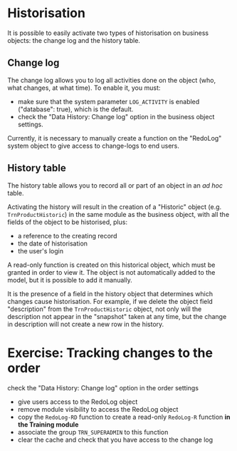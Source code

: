 Historisation
====================

It is possible to easily activate two types of historisation on business objects: the change log and the history table.

Change log
---------------------------

The change log allows you to log all activities done on the object (who, what changes, at what time). To enable it, you must:
- make sure that the system parameter `LOG_ACTIVITY` is enabled ("database": true), which is the default.
- check the "Data History: Change log" option in the business object settings.

<div class="error">Currently, it is necessary to manually create a function on the "RedoLog" system object to give access to change-logs to end users.</div>

History table
---------------------------

The history table allows you to record all or part of an object in an *ad hoc* table.

Activating the history will result in the creation of a "Historic" object (e.g. `TrnProductHistoric`) in the same module as the business object, with all the fields of the object to be historised, plus:
- a reference to the creating record
- the date of historisation
- the user's login

A read-only function is created on this historical object, which must be granted in order to view it. The object is not automatically added to the model, but it is possible to add it manually.

It is the presence of a field in the history object that determines which changes cause historisation. For example, if we delete the object field "description" from the `TrnProductHistoric` object, not only will the description not appear in the "snapshot" taken at any time, but the change in description will not create a new row in the history.


Exercise: Tracking changes to the order
====================

 check the "Data History: Change log" option in the order settings
- give users access to the RedoLog object
- remove module visibility to access the RedoLog object
- copy the `RedoLog-RD` function to create a read-only `RedoLog-R` function **in the Training module**
- associate the group `TRN_SUPERADMIN` to this function
- clear the cache and check that you have access to the change log